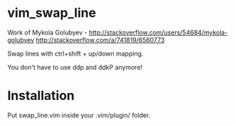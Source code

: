 # vim_swap_line

Work of Mykola Golubyev - http://stackoverflow.com/users/54684/mykola-golubyev
http://stackoverflow.com/a/741819/6560773

Swap lines with ctrl+shift + up/down mapping.

You don't have to use ddp and ddkP anymore!

# Installation

Put swap_line.vim inside your .vim/plugin/ folder.
